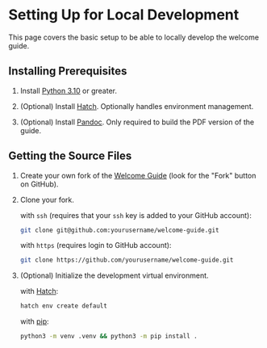 # Setting Up for Local Development

This page covers the basic setup to be able to locally develop the welcome
guide.

## Installing Prerequisites

1. Install [Python 3.10][python] or greater.

2. (Optional) Install [Hatch][install-hatch]. Optionally handles environment management.

3. (Optional) Install [Pandoc][pandoc]. Only required to build the PDF version of the guide.

## Getting the Source Files

1. Create your own fork of the [Welcome Guide][welcome-guide] (look for the "Fork" button on GitHub).

2. Clone your fork.

    with `ssh` (requires that your `ssh` key is added to your GitHub account):

    ```bash
    git clone git@github.com:yourusername/welcome-guide.git
    ```

    with `https` (requires login to GitHub account):

    ```bash
    git clone https://github.com/yourusername/welcome-guide.git
    ```

3. (Optional) Initialize the development virtual environment.

    with [Hatch][install-hatch]:

    ```bash
    hatch env create default
    ```

    with [pip][pip]:

    ```bash
    python3 -m venv .venv && python3 -m pip install .
    ```

[python]: https://www.python.org/downloads/
[install-hatch]: https://hatch.pypa.io/latest/install/
[welcome-guide]: https://github.com/ComCatLab/welcome-guide
[pip]: https://pip.pypa.io/en/stable/
[pandoc]: https://pandoc.org/installing.html
